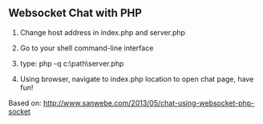 ## Websocket Chat with PHP

1. Change host address in index.php and server.php

2. Go to your shell command-line interface

3. type: 
	php -q c:\path\server.php

4. Using browser, navigate to index.php location to open chat page, have fun!


Based on: http://www.sanwebe.com/2013/05/chat-using-websocket-php-socket
